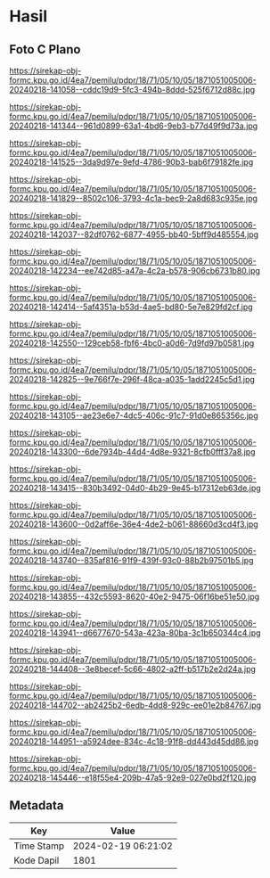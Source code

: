 # Hasil

## Foto C Plano

https://sirekap-obj-formc.kpu.go.id/4ea7/pemilu/pdpr/18/71/05/10/05/1871051005006-20240218-141058--cddc19d9-5fc3-494b-8ddd-525f6712d88c.jpg

https://sirekap-obj-formc.kpu.go.id/4ea7/pemilu/pdpr/18/71/05/10/05/1871051005006-20240218-141344--961d0899-63a1-4bd6-9eb3-b77d49f9d73a.jpg

https://sirekap-obj-formc.kpu.go.id/4ea7/pemilu/pdpr/18/71/05/10/05/1871051005006-20240218-141525--3da9d97e-9efd-4786-90b3-bab6f79182fe.jpg

https://sirekap-obj-formc.kpu.go.id/4ea7/pemilu/pdpr/18/71/05/10/05/1871051005006-20240218-141829--8502c106-3793-4c1a-bec9-2a8d683c935e.jpg

https://sirekap-obj-formc.kpu.go.id/4ea7/pemilu/pdpr/18/71/05/10/05/1871051005006-20240218-142037--82df0762-6877-4955-bb40-5bff9d485554.jpg

https://sirekap-obj-formc.kpu.go.id/4ea7/pemilu/pdpr/18/71/05/10/05/1871051005006-20240218-142234--ee742d85-a47a-4c2a-b578-906cb6731b80.jpg

https://sirekap-obj-formc.kpu.go.id/4ea7/pemilu/pdpr/18/71/05/10/05/1871051005006-20240218-142414--5af4351a-b53d-4ae5-bd80-5e7e829fd2cf.jpg

https://sirekap-obj-formc.kpu.go.id/4ea7/pemilu/pdpr/18/71/05/10/05/1871051005006-20240218-142550--129ceb58-fbf6-4bc0-a0d6-7d9fd97b0581.jpg

https://sirekap-obj-formc.kpu.go.id/4ea7/pemilu/pdpr/18/71/05/10/05/1871051005006-20240218-142825--9e766f7e-296f-48ca-a035-1add2245c5d1.jpg

https://sirekap-obj-formc.kpu.go.id/4ea7/pemilu/pdpr/18/71/05/10/05/1871051005006-20240218-143105--ae23e6e7-4dc5-406c-91c7-91d0e865356c.jpg

https://sirekap-obj-formc.kpu.go.id/4ea7/pemilu/pdpr/18/71/05/10/05/1871051005006-20240218-143300--6de7934b-44d4-4d8e-9321-8cfb0fff37a8.jpg

https://sirekap-obj-formc.kpu.go.id/4ea7/pemilu/pdpr/18/71/05/10/05/1871051005006-20240218-143415--830b3492-04d0-4b29-9e45-b17312eb63de.jpg

https://sirekap-obj-formc.kpu.go.id/4ea7/pemilu/pdpr/18/71/05/10/05/1871051005006-20240218-143600--0d2aff6e-36e4-4de2-b061-88660d3cd4f3.jpg

https://sirekap-obj-formc.kpu.go.id/4ea7/pemilu/pdpr/18/71/05/10/05/1871051005006-20240218-143740--835af816-91f9-439f-93c0-88b2b97501b5.jpg

https://sirekap-obj-formc.kpu.go.id/4ea7/pemilu/pdpr/18/71/05/10/05/1871051005006-20240218-143855--432c5593-8620-40e2-9475-06f16be51e50.jpg

https://sirekap-obj-formc.kpu.go.id/4ea7/pemilu/pdpr/18/71/05/10/05/1871051005006-20240218-143941--d6677670-543a-423a-80ba-3c1b650344c4.jpg

https://sirekap-obj-formc.kpu.go.id/4ea7/pemilu/pdpr/18/71/05/10/05/1871051005006-20240218-144408--3e8becef-5c66-4802-a2ff-b517b2e2d24a.jpg

https://sirekap-obj-formc.kpu.go.id/4ea7/pemilu/pdpr/18/71/05/10/05/1871051005006-20240218-144702--ab2425b2-6edb-4dd8-929c-ee01e2b84767.jpg

https://sirekap-obj-formc.kpu.go.id/4ea7/pemilu/pdpr/18/71/05/10/05/1871051005006-20240218-144951--a5924dee-834c-4c18-91f8-dd443d45dd86.jpg

https://sirekap-obj-formc.kpu.go.id/4ea7/pemilu/pdpr/18/71/05/10/05/1871051005006-20240218-145446--e18f55e4-209b-47a5-92e9-027e0bd2f120.jpg


## Metadata

| Key        | Value               |
| ---------- | ------------------- |
| Time Stamp | 2024-02-19 06:21:02 |
| Kode Dapil | 1801                |



